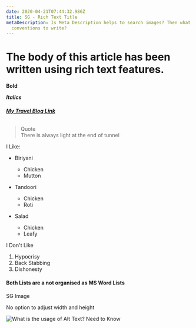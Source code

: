 ```yaml
---
date: 2020-04-21T07:44:32.986Z
title: SG - Rich Text Title
metaDescription: Is Meta Description helps to search images? Then what are the
  conventions to write?
---
```

# The body of this article has been written using rich text features. 

**Bold** 

***Italics***

###### **[My Travel Blog Link](https://travelzigzag.wordpress.com)**

> Quote\
> There is always light at the end of tunnel

I Like: 

* Biriyani 

  * Chicken
  * Mutton
* Tandoori

  * Chicken
  * Roti
* Salad

  * Chicken
  * Leafy

I Don't Like

1. Hypocrisy 
2. Back Stabbing
3. Dishonesty

#### Both Lists are a not organised as MS Word Lists

SG Image 

No option to adjust width and height

![What is the usage of Alt Text? Need to Know](/assets/sg-image.jpeg "Saikat Gupta")